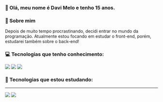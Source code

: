 ### 👋 Olá, meu nome é Davi Melo e tenho 15 anos.

### 👊 Sobre mim 
Depois de muito tempo procrastinando, decidi entrar no mundo da programação.
Atualmente estou focando em estudar o front-end, porém, estudarei também sobre o back-end!

### 💻 Tecnologias que tenho conhecimento: 
<img src="https://img.shields.io/badge/JavaScript-323330?style=for-the-badge&logo=javascript&logoColor=F7DF1E">
<img src="https://img.shields.io/badge/HTML5-E34F26?style=for-the-badge&logo=html5&logoColor=white">
<img src="https://img.shields.io/badge/CSS3-1572B6?style=for-the-badge&logo=css3&logoColor=white">

### 🚀 Tecnologias que estou estudando:
--------------------------------
<img src='https://img.shields.io/badge/React-20232A?style=for-the-badge&logo=react&logoColor=61DAFB'>
<img src="https://img.shields.io/badge/styled--components-DB7093?style=for-the-badge&logo=styled-components&logoColor=white">

